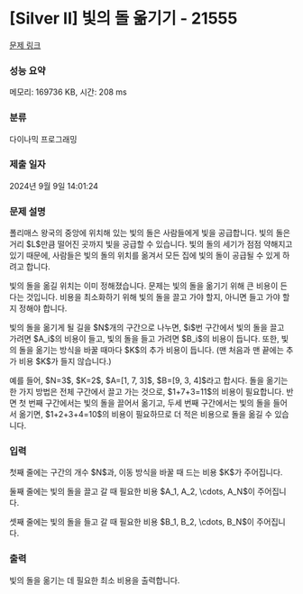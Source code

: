 # [Silver II] 빛의 돌 옮기기 - 21555 

[문제 링크](https://www.acmicpc.net/problem/21555) 

### 성능 요약

메모리: 169736 KB, 시간: 208 ms

### 분류

다이나믹 프로그래밍

### 제출 일자

2024년 9월 9일 14:01:24

### 문제 설명

<p>폴리매스 왕국의 중앙에 위치해 있는 빛의 돌은 사람들에게 빛을 공급합니다. 빛의 돌은 거리 $L$만큼 떨어진 곳까지 빛을 공급할 수 있습니다. 빛의 돌의 세기가 점점 약해지고 있기 때문에, 사람들은 빛의 돌의 위치를 옮겨서 모든 집에 빛의 돌이 공급될 수 있게 하려고 합니다.</p>

<p>빛의 돌을 옮길 위치는 이미 정해졌습니다. 문제는 빛의 돌을 옮기기 위해 큰 비용이 든다는 것입니다. 비용을 최소화하기 위해 빛의 돌을 끌고 가야 할지, 아니면 들고 가야 할지 정해야 합니다.</p>

<p>빛의 돌을 옮기게 될 길을 $N$개의 구간으로 나누면, $i$번 구간에서 빛의 돌을 끌고 가려면 $A_i$의 비용이 들고, 빛의 돌을 들고 가려면 $B_i$의 비용이 듭니다. 또한, 빛의 돌을 옮기는 방식을 바꿀 때마다 $K$의 추가 비용이 듭니다. (맨 처음과 맨 끝에는 추가 비용 $K$가 들지 않습니다.)</p>

<p>예를 들어, $N=3$, $K=2$, $A=[1, 7, 3]$, $B=[9, 3, 4]$라고 합시다. 돌을 옮기는 한 가지 방법은 전체 구간에서 끌고 가는 것으로, $1+7+3=11$의 비용이 필요합니다. 반면 첫 번째 구간에서는 빛의 돌을 끌어서 옮기고, 두세 번째 구간에서는 빛의 돌을 들어서 옮기면, $1+2+3+4=10$의 비용이 필요하므로 더 적은 비용으로 돌을 옮길 수 있습니다.</p>

### 입력 

 <p>첫째 줄에는 구간의 개수 $N$과, 이동 방식을 바꿀 때 드는 비용 $K$가 주어집니다.</p>

<p>둘째 줄에는 빛의 돌을 끌고 갈 때 필요한 비용 $A_1, A_2, \cdots, A_N$이 주어집니다.</p>

<p>셋째 줄에는 빛의 돌을 들고 갈 때 필요한 비용 $B_1, B_2, \cdots, B_N$이 주어집니다.</p>

### 출력 

 <p>빛의 돌을 옮기는 데 필요한 최소 비용을 출력합니다.</p>

